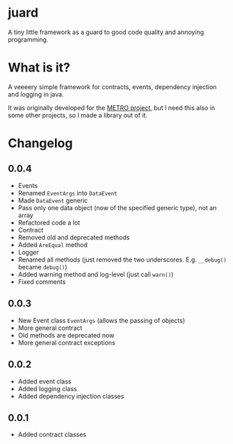 # juard
A tiny little framework as a guard to good code quality and annoying programming.
# What is it?
A veeeery simple framework for contracts, events, dependency injection and logging in java.

It was originally developed for the [METRO project](https://github.com/hauke96/METRO/), but I need this also in some other projects, so I made a library out of it.

# Changelog
## 0.0.4
* Events
 * Renamed `EventArgs` into `DataEvent`
 * Made `DataEvent` generic
 * Pass only one data object (now of the specified generic type), not an array
 * Refactored code a lot
* Contract
 * Removed old and deprecated methods
 * Added `AreEqual` method
* Logger
 * Renamed all methods (just removed the two underscores. E.g. `__debug()` became `debug()`)
 * Added warning method and log-level (just call `warn()`)
 * Fixed comments

## 0.0.3
* New Event class `EventArgs` (allows the passing of objects)
* More general contract
 * Old methods are deprecated now
* More general contract exceptions

## 0.0.2
* Added event class
* Added logging class
* Added dependency injection classes

## 0.0.1
* Added contract classes
